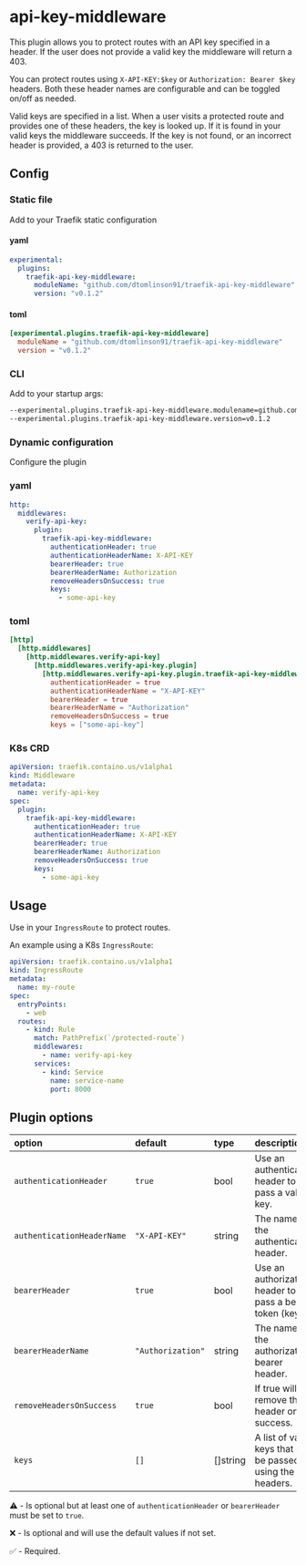 # api-key-middleware

This plugin allows you to protect routes with an API key specified in a header. If the user does not provide a valid key the middleware will return a 403.

You can protect routes using `X-API-KEY:$key` or `Authorization: Bearer $key` headers. Both these header names are configurable and can be toggled on/off as needed.

Valid keys are specified in a list. When a user visits a protected route and provides one of these headers, the key is looked up. If it is found in your valid keys the middleware succeeds. If the key is not found, or an incorrect header is provided, a 403 is returned to the user.

## Config

### Static file

Add to your Traefik static configuration

#### yaml

```yaml
experimental:
  plugins:
    traefik-api-key-middleware:
      moduleName: "github.com/dtomlinson91/traefik-api-key-middleware"
      version: "v0.1.2"
```

#### toml

```toml
[experimental.plugins.traefik-api-key-middleware]
  moduleName = "github.com/dtomlinson91/traefik-api-key-middleware"
  version = "v0.1.2"
```

### CLI

Add to your startup args:

```sh
--experimental.plugins.traefik-api-key-middleware.modulename=github.com/dtomlinson91/traefik-api-key-middleware
--experimental.plugins.traefik-api-key-middleware.version=v0.1.2
```

### Dynamic configuration

Configure the plugin

### yaml

```yaml
http:
  middlewares:
    verify-api-key:
      plugin:
        traefik-api-key-middleware:
          authenticationHeader: true
          authenticationHeaderName: X-API-KEY
          bearerHeader: true
          bearerHeaderName: Authorization
          removeHeadersOnSuccess: true
          keys:
            - some-api-key
```

### toml

```toml
[http]
  [http.middlewares]
    [http.middlewares.verify-api-key]
      [http.middlewares.verify-api-key.plugin]
        [http.middlewares.verify-api-key.plugin.traefik-api-key-middleware]
          authenticationHeader = true
          authenticationHeaderName = "X-API-KEY"
          bearerHeader = true
          bearerHeaderName = "Authorization"
          removeHeadersOnSuccess = true
          keys = ["some-api-key"]
```

### K8s CRD

```yaml
apiVersion: traefik.containo.us/v1alpha1
kind: Middleware
metadata:
  name: verify-api-key
spec:
  plugin:
    traefik-api-key-middleware:
      authenticationHeader: true
      authenticationHeaderName: X-API-KEY
      bearerHeader: true
      bearerHeaderName: Authorization
      removeHeadersOnSuccess: true
      keys:
        - some-api-key
```

## Usage

Use in your `IngressRoute` to protect routes.

An example using a K8s `IngressRoute`:

```yaml
apiVersion: traefik.containo.us/v1alpha1
kind: IngressRoute
metadata:
  name: my-route
spec:
  entryPoints:
    - web
  routes:
    - kind: Rule
      match: PathPrefix(`/protected-route`)
      middlewares:
        - name: verify-api-key
      services:
        - kind: Service
          name: service-name
          port: 8000
```

## Plugin options

| option                     | default           | type     | description                                                | required |
| :------------------------- | :---------------- | :------- | :--------------------------------------------------------- | :------- |
| `authenticationHeader`     | `true`            | bool     | Use an authentication header to pass a valid key.          | ⚠️       |
| `authenticationHeaderName` | `"X-API-KEY"`     | string   | The name of the authentication header.                     | ❌       |
| `bearerHeader`             | `true`            | bool     | Use an authorization header to pass a bearer token (key).  | ⚠️       |
| `bearerHeaderName`         | `"Authorization"` | string   | The name of the authorization bearer header.               | ❌       |
| `removeHeadersOnSuccess`   | `true`            | bool     | If true will remove the header on success.                 | ❌       |
| `keys`                     | `[]`              | []string | A list of valid keys that can be passed using the headers. | ✅       |

⚠️ - Is optional but at least one of `authenticationHeader` or `bearerHeader` must be set to `true`.

❌ - Is optional and will use the default values if not set.

✅ - Required.
